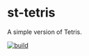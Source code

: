 # st-tetris 
A simple version of Tetris.


[![build](https://github.com/SchumakerTeamStudios/st-tetris/actions/workflows/build_jar.yml/badge.svg)](https://github.com/SchumakerTeamStudios/st-tetris/actions/workflows/build_jar.yml)
